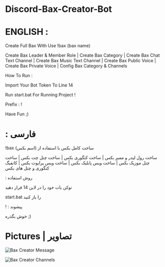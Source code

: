 # Discord-Bax-Creator-Bot

# ENGLISH : 
Create Full Bax With Use !bax (bax name)

Create Bax Leader & Member Role | Create Bax Category | Create Bax Chat Text Channel | Create Bax Music Text Channel | Create Bax Public Voice | Create Bax Private Voice | Config Bax Category & Channels

How To Run : 

Import Your Bot Token To Line 14

Run start.bat For Running Project !

Prefix : !

Have Fun ;)

# : فارسی 

!bax (اسم بکس) ساخت کامل بکس با استفاده از 

ساخت رول لیدر و ممبر بکس | ساخت کتگوری بکس | ساخت چنل چت بکس | ساخت چنل موزیک بکس | ساخت ویس پابلیک بکس | ساخت ویس پرایوت بکس | کانفیگ کتگوری و چنل های بکس

: روش استفاده

توکن بات خود را در لاین 14 قرار دهید

start.bat را باز کنید

! : پیشوند

خوش بگذره ;)

# Pictures | تصاویر

![Bax Creator Message](https://user-images.githubusercontent.com/89415765/130509927-5f0e769f-c611-463c-bf31-43c405c7eeda.png)

![Bax Creator Channels](https://user-images.githubusercontent.com/89415765/130509923-e2ec33e5-dec5-4a85-a1d2-39cc43d24957.png)
